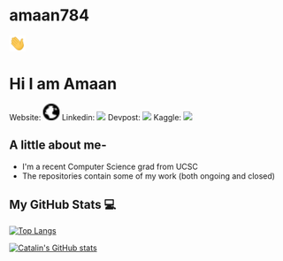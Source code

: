 # amaan784

<img src="https://raw.githubusercontent.com/ABSphreak/ABSphreak/master/gifs/Hi.gif" width="30px">

# Hi I am Amaan

Website: [<img height="30" src="https://raw.githubusercontent.com/iconic/open-iconic/master/svg/globe.svg" />][website]
Linkedin: [<img height="30" src = "https://www.oiml.org/en/ressources/logos/linkedin-icon-small.png/@@images/image.png">][linkedin] 
Devpost: [<img height="30" src="https://seeklogo.com/images/D/devpost-logo-95FF685C5D-seeklogo.com.png" />][devpost]
Kaggle: [<img height="30" src = "https://static-00.iconduck.com/assets.00/kaggle-icon-2048x2048-fxhlmjy3.png">][kaggle] 


## A little about me-

- I'm a recent Computer Science grad from UCSC
- The repositories contain some of my work (both ongoing and closed)

[website]: https://amaan784.github.io/
[linkedin]: https://www.linkedin.com/in/amaansheikh21/
[devpost]: https://devpost.com/amaan784?ref_content=user-portfolio&ref_feature=portfolio&ref_medium=global-nav
[kaggle]: https://www.kaggle.com/amaan784



## My GitHub Stats 💻
<!--[![Top Langs](https://github-readme-stats.vercel.app/api/top-langs/?username=amaan784&theme=dracula))](https://github.com/anuraghazra/github-readme-stats)-->
 
[![Top Langs](https://github-readme-stats.vercel.app/api/top-langs/?username=amaan784&theme=dracula&hide=jupyter%20notebook)](https://github.com/anuraghazra/github-readme-stats)

[![Catalin's GitHub stats](https://github-readme-stats.vercel.app/api?username=amaan784&theme=dracula)](https://github.com/anuraghazra/github-readme-stats)


